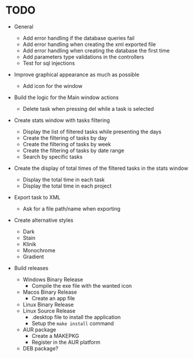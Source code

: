 # TODO

* General
    + Add error handling if the database queries fail
    + Add error handling when creating the xml exported file
    + Add error handling when creating the database the first time
    + Add parameters type validations in the controllers
    + Test for sql injections

* Improve graphical appearance as much as possible
    + Add icon for the window

* Build the logic for the Main window actions
    + Delete task when pressing del while a task is selected

* Create stats window with tasks filtering
    + Display the list of filtered tasks while presenting the days
    + Create the filtering of tasks by day
    + Create the filtering of tasks by week
    + Create the filtering of tasks by date range
    + Search by specific tasks

* Create the display of total times of the filtered tasks in the stats window
    + Display the total time in each task
    + Display the total time in each project

* Export task to XML
    + Ask for a file path/name when exporting

* Create alternative styles
    + Dark
    + Stain
    + Klinik
    + Monochrome
    + Gradient

* Build releases
    + Windows Binary Release
        - Compile the exe file with the wanted icon
    + Macos Binary Release
        - Create an app file
    + Linux Binary Release
    + Linux Source Release
        - .desktop file to install the application
        - Setup the `make install` command
    + AUR package
        - Create a MAKEPKG
        - Register in the AUR platform
    + DEB package?
